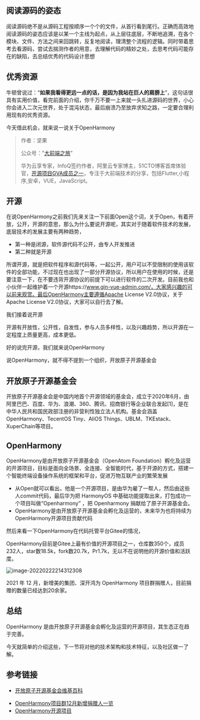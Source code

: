 

##  阅读源码的姿态

阅读源码绝不是从源码工程按顺序一个个的文件，从首行看到尾行。正确而高效地阅读源码的姿态应该是以某一个主线为起点，从上层往底层，不断地追溯，在各个模块、文件、方法之间来回跳转，反复地阅读，理清整个流程的逻辑。同时带着思考去看源码，尝试去揣测作者的用意，去理解代码的精妙之处，去思考代码可能存在的缺陷，去总结优秀的代码设计思想

##  优秀资源

牛顿曾说过：“**如果我看得更远一点的话，是因为我站在巨人的肩膀上**”，这句话很具有实用价值，看完前面的介绍，你千万不要一上来就一头扎进源码的世界，小心你会进入二次元世界，处于混沌状态，最后崩溃乃至放弃求知之路，一定要合理利用现有的优秀资源。







今天借此机会，就来说一说关于OpenHarmony

> 作者：坚果
>
> 公众号："[大前端之旅](https://mp.weixin.qq.com/s/aJvihD4dzEJyOV3q6_Zeng)"
>
> 华为云享专家，InfoQ签约作者，阿里云专家博主，51CTO博客首席体验官，[开源项目GVA成员之一](https://www.gin-vue-admin.com/)，专注于大前端技术的分享，包括Flutter,小程序,安卓，VUE，JavaScript。

## 开源

在说OpenHarmony之前我们先来关注一下前面Open这个词，关于Open，有着开放，公开，开源的意思，那么为什么要说开源呢，其实对于随着软件技术的发展，底层技术的发展主要有两种趋势，

- 第一种是闭源，软件源代码不公开，由专人开发推进
- 第二种就是开源

所谓开源，就是把软件程序和源代码等，一起公开，用户可以不受限制的使用该软件的全部功能，不过现在也出现了一部分开源协议，所以用户在使用的时候，还是要注意一下，在不要违背开源协议的前提下可以进行软件的二次开发。目前我也和小伙伴一起维护着一个开源https://www.gin-vue-admin.com/，大家感兴趣的可以前来观赏。最后OpenHarmony主要遵循Apache License V2.0协议，关于Apache License V2.0协议，大家可以自行去了解。

我们接着说开源

开源有开放性，公开性，自发性，参与人员多样性，以及兴趣趋势，所以开源在一定程度上质量更高，成本更低。

好的说完开源，我们就来说OpenHarmony

说OpenHarmony，就不得不提到一个组织，开放原子开源基金会

## 开放原子开源基金会

开放原子开源基金会是中国内地首个开源领域的基金会，成立于2020年6月，由阿里巴巴、百度、华为、浪潮、360、腾讯、招商银行等企业联合发起[1]，是在中华人民共和国民政部注册的非营利性独立法人机构。基金会涵盖OpenHarmony、TecentOS Tiny、AliOS Things、UBLM、TKEstack、XuperChain等项目。



## OpenHarmony

OpenHarmony是由开放原子开源基金会（OpenAtom Foundation）孵化及运营的开源项目，目标是面向全场景、全连接、全智能时代，基于开源的方式，搭建一个智能终端设备操作系统的框架和平台，促进万物互联产业的繁荣发展

- 从Open就可以看出，他是一个开源项目，是由华为雇了一帮人，然后由这些人commit代码，最后华为把 HarmonyOS 中基础功能提取出来，打包成功一个项目叫做“Openharmony” ，把 Openharmony 捐献给了原子开源基金会。
- OpenHarmony是由开放原子开源基金会孵化及运营的，未来华为也将持续为OpenHarmony开源项目贡献代码

然后来看一下OpenHarmony在代码托管平台Gitee的情况，

OpenHarmony目前是Gitee上最有价值的开源项目之一，仓库数350个，成员232人，star数18.5k，fork数20.7k，Pr1.7k，无以不在说明他的开源价值和活跃度。

![image-20220222214312308](https://luckly007.oss-cn-beijing.aliyuncs.com/image/image-20220222214312308.png)



2021 年 12 月，新增美的集团、深开鸿为 OpenHarmony 项目群捐赠人，目前捐赠的数量已经达到20余家。

## 总结

OpenHarmony 是由开放原子开源基金会孵化及运营的开源项目，其生态正在趋于完善。

今天就简单的介绍这些，下一节将对他的技术架构和技术特征，以及社区做一了解。



## 参考链接

- [开放原子开源基金会维基百科](https://zh.wikipedia.org/wiki/%E5%BC%80%E6%94%BE%E5%8E%9F%E5%AD%90%E5%BC%80%E6%BA%90%E5%9F%BA%E9%87%91%E4%BC%9A)

+ [OpenHarmony项目群12月新增捐赠人一览](https://mp.weixin.qq.com/s/u81bAxnQ_4kUwQYpIBQXyg)
+ [ OpenHarmony开源项目](https://gitee.com/openharmony)

